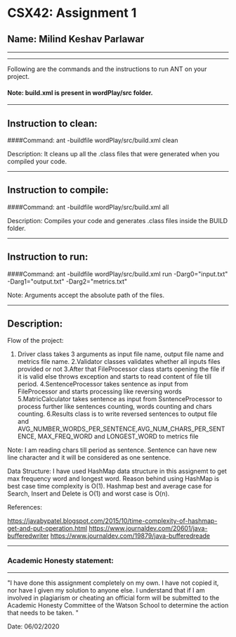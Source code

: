 # CSX42: Assignment 1
## Name: Milind Keshav Parlawar

-----------------------------------------------------------------------
-----------------------------------------------------------------------


Following are the commands and the instructions to run ANT on your project.
#### Note: build.xml is present in wordPlay/src folder.

-----------------------------------------------------------------------
## Instruction to clean:

####Command: ant -buildfile wordPlay/src/build.xml clean

Description: It cleans up all the .class files that were generated when you
compiled your code.

-----------------------------------------------------------------------
## Instruction to compile:

####Command: ant -buildfile wordPlay/src/build.xml all

Description: Compiles your code and generates .class files inside the BUILD folder.

-----------------------------------------------------------------------
## Instruction to run:

####Command: ant -buildfile wordPlay/src/build.xml run -Darg0="input.txt" -Darg1="output.txt" -Darg2="metrics.txt"

Note: Arguments accept the absolute path of the files.


-----------------------------------------------------------------------
## Description:
 Flow of the project:
  1. Driver class takes 3 arguments as input file name, output file name and metrics file name.
  2.Validator classes validates whether all inputs files provided or not
  3.After that FileProcessor class starts opening the file if it is valid else throws exception and starts to read content of file till     period.
  4.SentenceProcessor takes sentence as input from FileProcessor and starts processing like reversing words
  5.MatricCalculator takes sentence as input from SsntenceProcessor to process further like sentences counting, words counting and chars     counting.
  6.Results class is to write reversed sentences to output file and AVG_NUMBER_WORDS_PER_SENTENCE,AVG_NUM_CHARS_PER_SENTENCE,               MAX_FREQ_WORD and LONGEST_WORD to metrics file
 
 Note: I am reading chars till period as sentence. Sentence can have new line character and it will be considered as one sentence.
 
 Data Structure: 
  I have used HashMap data structure in this assignemt to get max frequency word and longest word. Reason behind using HashMap 
  is best case time complexity is O(1).
  Hashmap best and average case for Search, Insert and Delete is O(1) and worst case is O(n).

 References: 

  https://javabypatel.blogspot.com/2015/10/time-complexity-of-hashmap-get-and-put-operation.html
  https://www.journaldev.com/20601/java-bufferedwriter
  https://www.journaldev.com/19879/java-bufferedreade


-----------------------------------------------------------------------
### Academic Honesty statement:
-----------------------------------------------------------------------

"I have done this assignment completely on my own. I have not copied
it, nor have I given my solution to anyone else. I understand that if
I am involved in plagiarism or cheating an official form will be
submitted to the Academic Honesty Committee of the Watson School to
determine the action that needs to be taken. "

Date: 06/02/2020


